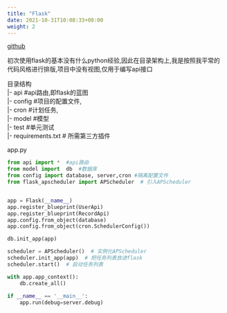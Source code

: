 ```yaml
---
title: "Flask"
date: 2021-10-31T10:08:33+08:00
weight: 2
---
```


[github](https://github.com/pallets/flask)  

初次使用flask的基本没有什么python经验,因此在目录架构上,我是按照我平常的代码风格进行排版,项目中没有视图,仅用于编写api接口

目录结构  
|- api #api路由,即flask的蓝图  
|- config #项目的配置文件,  
|- cron #计划任务,  
|- model #模型  
|- test #单元测试  
|- requirements.txt  # 所需第三方插件  
  

   
app.py
```python
from api import *  #api路由
from model import  db  #数据库
from config import database, server,cron #隔离配置文件
from flask_apscheduler import APScheduler  # 引入APScheduler


app = Flask(__name__)
app.register_blueprint(UserApi)
app.register_blueprint(RecordApi)
app.config.from_object(database)
app.config.from_object(cron.SchedulerConfig())

db.init_app(app)

scheduler = APScheduler()  # 实例化APScheduler
scheduler.init_app(app)  # 把任务列表放进flask
scheduler.start()  # 启动任务列表

with app.app_context():
    db.create_all()
    
if __name__ == '__main__':
    app.run(debug=server.debug)

```